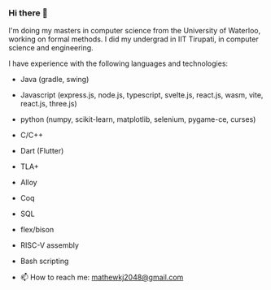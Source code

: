 ### Hi there 👋

I'm doing my masters in computer science from the University of Waterloo, working on formal methods. I did my undergrad in IIT Tirupati, in computer science and engineering.

I have experience with the following languages and technologies:

- Java (gradle, swing)
- Javascript (express.js, node.js, typescript, svelte.js, react.js, wasm, vite, react.js, three.js)
- python (numpy, scikit-learn, matplotlib, selenium, pygame-ce, curses)
- C/C++
- Dart (Flutter)
- TLA+
- Alloy
- Coq
- SQL
- flex/bison
- RISC-V assembly
- Bash scripting



- 📫 How to reach me: mathewkj2048@gmail.com

<!--
**MathewKJ2048/MathewKJ2048** is a ✨ _special_ ✨ repository because its `README.md` (this file) appears on your GitHub profile.

Here are some ideas to get you started:

- 🔭 I’m currently working on ...
- 🌱 I’m currently learning ...
- 👯 I’m looking to collaborate on ...
- 🤔 I’m looking for help with ...
- 💬 Ask me about ...
- 📫 How to reach me: ...
- 😄 Pronouns: ...
- ⚡ Fun fact: ...
-->
